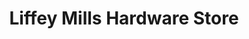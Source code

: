 ---
title: "Liffey Mills Hardware Store"
url: /shinrone/liffey-mills-hardware-store/
shop: Eisenwaren
---